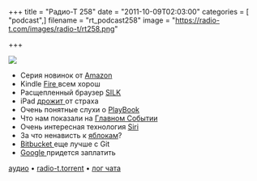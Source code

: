 +++
title = "Радио-Т 258"
date = "2011-10-09T02:03:00"
categories = [ "podcast",]
filename = "rt_podcast258"
image = "https://radio-t.com/images/radio-t/rt258.png"

+++

![](https://radio-t.com/images/radio-t/rt258.png)

- Серия новинок от [Amazon](http://www.amazon.com/gp/product/B0051QVESA/ref=famstripe_k)
- Kindle [Fire ](http://www.engadget.com/2011/09/28/amazon-kindle-fire-impressions/)всем хорош
- Расщепленный браузер [SILK](http://www.businessinsider.com/what-is-amazon-silk-2011-9)
- iPad [дрожит ](http://radar.oreilly.com/2011/10/ipad-amazon-kindle-fire.html)от страха
- Очень понятные слухи о [PlayBook](http://www.bgr.com/2011/09/29/rim-reportedly-bails-on-playbook-considers-exiting-tablet-market/)
- Что нам показали на [Главном Событии](http://www.tuaw.com/2011/10/04/roundup-of-todays-iphone-event-coverage/)
- Очень интересная технология [Siri](http://www.cultofmac.com/122098/what%E2%80%99s-so-great-about-siri/)
- За что ненависть к [яблокам](http://www.guardian.co.uk/technology/2011/oct/06/why-do-people-hate-apple)?
- [Bitbucket ](http://blog.bitbucket.org/2011/10/03/bitbucket-now-rocks-git/)еще лучше с Git
- [Google ](http://habrahabr.ru/blogs/Dura_Lex/129139/)придется заплатить


[аудио](https://archive.rucast.net/radio-t/media/rt_podcast258.mp3) • [radio-t.torrent](http://www.radio-t.com/torrents/rt_podcast258.mp3.torrent) • [лог чата](http://chat.radio-t.com/logs/radio-t-258.html)<audio src="https://archive.rucast.net/radio-t/media/rt_podcast258.mp3" preload="none"></audio>